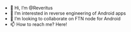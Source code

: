 - 👋 Hi, I’m @Reveritus
- 👀 I’m interested in reverse engineering of Android apps
- 💞️ I’m looking to collaborate on FTN node for Android
- 📫 How to reach me? Here!

<!---
Reveritus/Reveritus is a ✨ special ✨ repository because its `README.md` (this file) appears on your GitHub profile.
You can click the Preview link to take a look at your changes.
--->

